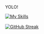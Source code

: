 YOLO!

[![My Skills](https://skillicons.dev/icons?i=linux,js,mongodb,go,postgres)](#)
<br>
<br>
[![GitHub Streak](https://streak-stats.demolab.com/?user=umangty)](#)
